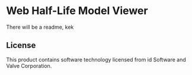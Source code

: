 # Web Half-Life Model Viewer

There will be a readme, kek

## License

This product contains software technology licensed from id Software and Valve
Corporation.
